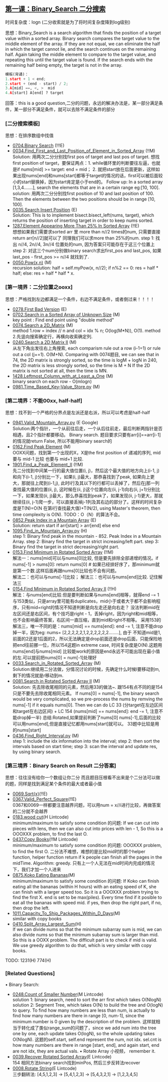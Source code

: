 ## [第一课：Binary_Search 二分搜索]()
时间复杂度：logn (二分收索就是为了将时间复杂度降到log级别)

思想：Binary_Search is a search algorithm that finds the position of a target value within a sorted array. 
Binary search compares the target value to the middle element of the array. 
If they are not equal, we can eliminate the half in which the target cannot lie, and the search continues on the remaining half.
Again taking the middle element to compare to the target value, and repeating this until the target value is found. 
If the search ends with the remaining half being empty, the target is not in the array.


```python
模板(背诵)：
1.start + 1 < end; 
2.start + (end - start) / 2; 
3.A[mid] ==, <, >  mid 
4.A[start] A[end] ? target 
```

回答：this is a good question,二分的问题，永远的解决办法是，某一部分满足条件，某一部分不满足条件，就可以去除不满足条件的部分

### [二分搜索模板]<br>
思想：在排序数组中找值

- [0704.Binary Search](Solutions/0704.Binary_Search.py)   (!!!E) <br> 
- [0034.Find_First_and_Last_Position_of_Element_in_Sorted_Array](Solutions/0034.Find_First_and_Last_Position_of_Element_in_Sorted_Array.java) (!!M) <br>
Solution: 用两次二分分别找first pos of target and last pos of target. 想找first position of target，要保证两点：1. while循环里的判断要往左逼，也就是if nums[mid] >= target: end = mid； 2. 就把start放在后面更新，这样如果出现nums[end]和nums[start]都等于target的情况的话，first可以被后面较小的start替换掉，因为start肯定是小于end的。
Follow up: In a sorted array [1,3,4.......], search the elements that are in a certain range eg:[10, 100]. 
solution: 用两次二分分别找first position of 10 and last position of 100. Then the elements between the two positions should be in range [10, 100].
- [0035.Search Insert Position](Solutions/0035.Search_Insert_Position.py) (E) <br> 
Solution: This is to implement bisect.bisect_left(nums, target), which returns the position of inserting target in order to keep nums sorted.
- [1287.Element Appearing More Than 25% In Sorted Array](Solutions/1287.Element_Appearing_More_Than_25%_In_Sorted_Array.py) (!!E) <br> 
想想如果我们需要求sorted arr 里 more than n//2 times的num, 只需要直接return arr[n//2]就可以了 同理我们可以求more than 25%的num. step 1: 找出 n//4, 2n//4, 3n//4 位置处的num, 因为答案只可能存在于这三个位置上 step 2: 对这三个num分别做binary search求出first_pos and last_pos, 如果last_pos - first_pos >= n//4 就找到了.
- [0050.Pow(x,n)](Solutions/0050.Pow(x,n).py) (M) <br> 
recursion solution: half = self.myPow(x, n//2); if n%2 == 0: res = half * half; else: res = half * half * x.

### [第一境界：二分位置之ooxx]<br>
思想：严格找到左边都满足一个条件，右边不满足条件，或者倒过来！！！！

- [0278.First Bad Version](Solutions/0278.First_Bad_Version.py) (E) <br>
- [0702.Search in a Sorted Array of Unknown Size](Solutions/0702.Search_in_a_Sorted_Array_of_Unknown_Size.py) (M) <br>
  key point : Find end point using "double method" <br>
- [0074.Search a 2D_Matrix](Solutions/0074.Search_a_2D_Matrix.py) (M) <br>
method 1.row = index // n and col = idx % n;   O(log(M*N)), O(1).
method 2.先竖向搜索确定行，再横向收索确定列.
- [0240.Search a 2D Matrix II](Solutions/0240.Search_a_2D_Matrix_II.py) (M) <br>
从左下角出发往右上角搜索, each comparism rule out a row (i-1=1) or rule out a col (j+=1). O(M+N). Comparing with 0074题目, we can see that in 74, the 2D matrix is strongly sorted, so the time is logM + logN
in 240, the 2D matrix is less strongly sorted, so the time is M + N
If the 2D matrix is not sorted at all, then the time is MN.
- [1428.Leftmost_Column_with_at_Least_a_One](Solutions/1428.Leftmost_Column_with_at_Least_a_One.py) (M) <br>
binary search on each row - O(mlogn)
- [0981.Time_Based_Key-Value_Store.py](Solutions/0981.Time_Based_Key-Value_Store.py) (M) <br>


### [第二境界：不能00xx, half-half]<br>
思想：找不到一个严格的分界点是左派还是右派，所以可以考虑是half-half<br>
- [0941.Valid_Mountain_Array.py](Solutions/0941.Valid_Mountain_Array.py) (E Google) <br>
Solution:两个指针，一个从前往后走，一个从后往前走，最后判断两指针是否相遇，且2个指针都要移动。
Binary search. 题目要求只要有arr[i]==arr[i-1]的情况就return False, 所以不能用binary search的
- [0162.Find Peak Element](Solutions/0162.Find_Peak_Element.py) (M) <br>
  OOXX问题，找到第一个出现的X，X是the first position of 递减的序列, mid 要与 mid-1 比较 也要与 mid+1 比较.
- [1901.Find_a_Peak_Element_II](Solutions/1901.Find_a_Peak_Element_II.py) (!!M) <br>
先二分找到中间某一行的最大值位置(i, j)，然后这个最大值的地方向上(i-1, j)和向下(i-1, j)分别比一下，如果(i, j)最大，那恭喜找到了peak, 如果向上更大，那就往上爬到(i-1,j), 此时i行及其以下的行都可以丢掉了，然后在j那一列查找最大值的位置(ii, j), 这时候在(ii, j)这个位置向左(ii, j-1)向右(ii, j+1)分别比一下，如果发现(ii, j)最大，那么恭喜找到peak了，如果发现(ii, j-1)更大，那就继续往(ii, j-1)爬一步，可以直接丢掉j-1列及其右边的部分了。这样的时间复杂度是T(N)=O(N 在第i行查找最大值)+T(N/2), using Master's theorem, then time complexity is O(N).
TODO：O（N）的算法不会。
- [0852.Peak Index in a Mountain Array](Solutions/0852.Peak_Index_in_a_Mountain_Array.py) (E) <br>
Solution: return start if arr[start] > arr[end] else end
- [1095.Find_in_Mountain_Array.py](Solutions/1095.Find_in_Mountain_Array.py)  (H)   <br>
step 1: Binary find peak in the mountain - 852. Peak Index in a Mountain Array. step 2: Binary find the target in strict increasing/left part. step 3: Binary find the target in strict decreasing/right part.
- [0153.Find Minimum in Rotated Sorted Array](Solutions/0153.Find_Minimum_in_Rotated_Sorted_Array.py) (!!M)  <br>
  解法一：nums[mid]可以与nums[0]比较, 但是要先排除全部递增的情况。if nums[-1] > nums[0]: return nums[0] # 如果已经排好序了，那minimum就是第一个数.这样后面再跟nums[0]比较也不会有问题。  
  解法二：也可以与nums[-1]比较；
  解法三：也可以与nums[end]比较. 记住解法三
- [0154.Find Minimum in Rotated Sorted Array II](Solutions/0154.Find_Minimum_in_Rotated_Sorted_Array_II.py)  (!!H)   <br>
  解法：与nums[end]比较.但是要判断如果与nums[end]相等，就得end -= 1
与153类似，只是array里可能有duplicates，mid小于或者大于都不会影响程序，只有mid=right的情况不知道判断是向左走还是向右走？
没法判断mid在左区间还是右区间，有个技巧是right - 1，丢掉right，因为right和mid相等，也不会影响最终答案，右区间一直压缩，直到mid和right不相等。
采用153的解法三，唯一不同的是：nums[mid] == nums[end]: end -= 1, 注意不能drop掉一半，因为eg: nums= [2,2,2,2,2,1,2,2,2,2,2,2........], 由于   不知道mid是1,前面的2还是1后面的2，所以无法确定是drop前面还是drop后面，只能保险地把end往前挪一位，所以154这题in extreme case, 时间复杂度是O(N).这题用nums[end]与nums[mid] 比较能work的原因是end永远不可能出现在最小值的左.可以提前把nums[0] = num[-1]处理好<br>
- [0033.Search_in_Rotated_Sorted_Array](Solutions/0033.Search_in_Rotated_Sorted_Array.py) (M) <br>
  Solution:继续用二分法做，分情况讨论的时候，先确定什么时候l要移动到m,剩下的情况就是r移动到m.
- [0081.Search in Rotated Sorted Array II](Solutions/0081.Search_in_Rotated_Sorted_Array_II.py) (M) <br> 
  Solution: 先去除收尾相同的元素，然后用33的做法~. 跟154有点不同的是154只是不要先去除收尾相同元素。
If nums[0] = nums[-1], the binary search would be very complicated, so we pre-process the nums by remving the nums[-1] if it equals nums[0]. Then we can do LC 33 (分target在左边区间和target在右边区间) + LC 154 (nums[mid] == nums[end]: end -= 1, 注意不能drop掉一半)
总结:Rotated,如果提前判断了nums[0] nums[-1],后面的比较可以用nums[end],但是直接记忆都用nums[start]就可以。
33题中比较是用的nums[start]
- [0436.Find_Right_Interval.py](Solutions/0436.Find_Right_Interval.py)  (M)   <br>
step 1: include the idx information into the interval; step 2: then sort the intervals based on start time; step 3: scan the interval and update res, by using binary search.
  
### [第三境界：Binary Search on Result 二分答案]<br>
思想：往往没有给你一个数组让你二分 而且题目压根看不出来是个二分法可以做的题，同样是找到满足某个条件的最大或者最小值

- [0069.Sqrt(x)](Solutions/0069.Sqrt(x).py)(!!E)<br>
- [0367.Valid_Perfect_Square](Solutions/0367.Valid_Perfect_Square.py)(!!E) <br>
  0367和0069一样都要注意越界问题，可以用num = x//i进行比较，再做答案的二分就不会越界
- [0183.wood cut](Solutions/0183.wood_cut.py)(H Lintcode)<br>
  minimum/maximum to satisfy some condition 的问题: If we can cut into pieces with lens, then we can also cut into prices with len - 1, So this   is a OOOXXX problem, to find the last O.<br>
- [0437.Copy Books](Solutions/0437.Copy_Books.py)(!!M Lintcode) <br>
  minimum/maximum to satisfy some condition 的问题: OOOXXX problem, to find the first O. 二分法不难想，难想的是比较mid时的那个helper function, helper   function return if k people can finish all the pages in the midTime. Algorithm: greedy. 只有上一个人无法在mid时间内完成的情况下，我们才加一个人进来
- [0875.Koko Eating Bananas](Solutions/0875.Koko_Eating_Bananas.py)(M)<br>
  minimum/maximum to satisfy some condition 的问题: If Koko can finish eating all the bananas (within H hours) with an eating speed of K, she can finish with a larger speed too. So it is a OOOXXX problem trying to find the first X. end is set to be max(piles). Every time find if it   posible to eat all the bananas with speed mid. if yes, then drop the right part, if no, then drop the left.
- [1011.Capacity_To_Ship_Packages_Within_D_Days](Solutions/1011.Capacity_To_Ship_Packages_Within_D_Days.py)(M)<br>
similar with copy books
- [0410.Split_Array_Largest_Sum](Solutions/0410.Split_Array_Largest_Sum.py)(H)<br>
If we can divide nums so that the minimum subarray sum is mid, we can also divide nums so that the minimum subarray sum is larger than mid. So this is a OOXX problem. The difficult part is to check if mid is valid. We use greedy algorithm to do that, which is very similar with copy books.

TODO:
1231(H) 
774(H)

### [Related Questions]<br>
• Binary Search:
- [0248.Count of Smaller Number](Solutions/0248.Count_of_Smaller_Number.py)(M Lintcode) <br>
solution 1: binary search, need to sort the arr first which takes O(NlogN) solution 2: Segment Tree, which takes O(N) to build the tree and O(logN) to query. To find how many numbers are less than num, is actually to find how many numbers are there in range [0, num-1], since the minimum number is 0 given by the description of the problem. 这样就相当于转化成了类似range_sum的问题了，since we add num into the tree one by one, each update takes O(logN), so the whole updating takes O(NlogN). 这题的self.start, self.end represent the num, not idx. sel.cnt is how many numbers are there in range [start, end], and again start, end are not idx, they are actual vals.
• Rotate Array 小视频， remember it. <br>
- [0039.Recover Rotated Sorted Array](Solutions/0039.Recover_Rotated_Sorted_Array.py)(E Lintcode) <br>
154 相同方法binary search找到minPos, 然后三步反转法recover
- [0008.Rotate String](Solutions/0008.Rotate_String.py)(E Lintcode) <br>
三步翻转法: [4,5,1,2,3] → [5,4,1,2,3] → [5,4,3,2,1] → [1,2,3,4,5]
